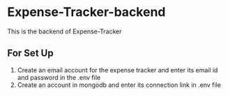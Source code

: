 # Expense-Tracker-backend
This is the backend of Expense-Tracker


## For Set Up
1. Create an email account for the expense tracker and enter its email id and password in the .env file
2. Create an account in mongodb and enter its connection link in .env file
